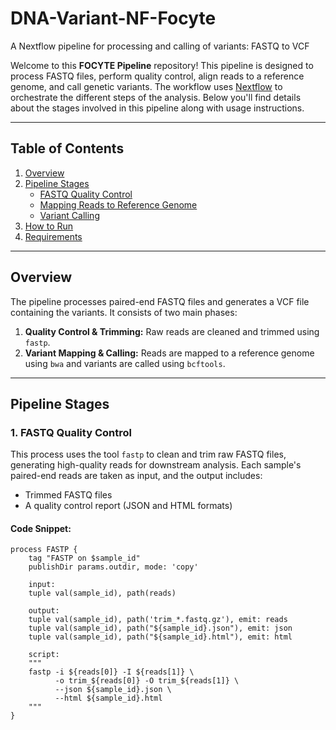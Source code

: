 # DNA-Variant-NF-Focyte
A Nextflow pipeline for processing and calling of variants: FASTQ to VCF

Welcome to this **FOCYTE Pipeline** repository! This pipeline is designed to process FASTQ files, perform quality control, align reads to a reference genome, and call genetic variants. The workflow uses [Nextflow](https://www.nextflow.io/) to orchestrate the different steps of the analysis. Below you'll find details about the stages involved in this pipeline along with usage instructions.

---

## Table of Contents
1. [Overview](#overview)
2. [Pipeline Stages](#pipeline-stages)
    - [FASTQ Quality Control](#fastq-quality-control)
    - [Mapping Reads to Reference Genome](#mapping-reads-to-reference-genome)
    - [Variant Calling](#variant-calling)
3. [How to Run](#how-to-run)
4. [Requirements](#requirements)

---

## Overview

The pipeline processes paired-end FASTQ files and generates a VCF file containing the variants. It consists of two main phases:
1. **Quality Control & Trimming:** Raw reads are cleaned and trimmed using `fastp`.
2. **Variant Mapping & Calling:** Reads are mapped to a reference genome using `bwa` and variants are called using `bcftools`.

---

## Pipeline Stages

### 1. FASTQ Quality Control

This process uses the tool `fastp` to clean and trim raw FASTQ files, generating high-quality reads for downstream analysis. Each sample's paired-end reads are taken as input, and the output includes:
- Trimmed FASTQ files
- A quality control report (JSON and HTML formats)

#### Code Snippet:
```nextflow
process FASTP {
    tag "FASTP on $sample_id"
    publishDir params.outdir, mode: 'copy'

    input:
    tuple val(sample_id), path(reads)
    
    output:
    tuple val(sample_id), path('trim_*.fastq.gz'), emit: reads
    tuple val(sample_id), path("${sample_id}.json"), emit: json
    tuple val(sample_id), path("${sample_id}.html"), emit: html

    script:
    """
    fastp -i ${reads[0]} -I ${reads[1]} \
          -o trim_${reads[0]} -O trim_${reads[1]} \
          --json ${sample_id}.json \
          --html ${sample_id}.html
    """
}

